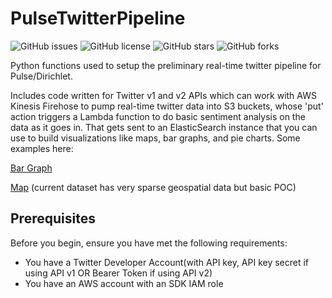 # PulseTwitterPipeline

<!--- These are examples. See https://shields.io for others or to customize this set of shields. You might want to include dependencies, project status and licence info here --->
![GitHub issues](https://img.shields.io/github/issues/MatthewGleeson/PulsePublicTwitterPipeline)
![GitHub license](https://img.shields.io/github/license/MatthewGleeson/PulsePublicTwitterPipeline)
![GitHub stars](https://img.shields.io/github/stars/MatthewGleeson/PulsePublicTwitterPipeline)
![GitHub forks](https://img.shields.io/github/forks/MatthewGleeson/PulsePublicTwitterPipeline)

Python functions used to setup the preliminary real-time twitter pipeline for Pulse/Dirichlet.

Includes code written for Twitter v1 and v2 APIs which can work with AWS Kinesis Firehose to pump real-time twitter data into S3 buckets, whose 'put' action triggers a Lambda function to do basic sentiment analysis on the data as it goes in. That gets sent to an ElasticSearch instance that you can use to build visualizations like maps, bar graphs, and pie charts. Some examples here:

[Bar Graph](https://search-es-twitter-demo-dovg4mzxx2qjbpg4jxfkqc7dka.us-east-1.es.amazonaws.com/_plugin/kibana/app/visualize#/edit/9262bc40-6f16-11eb-897b-53b2a064776a?_a=(filters:!(('$state':(store:appState),meta:(alias:!n,disabled:!f,index:be0f1370-6ee4-11eb-98ee-1b5f3b805e43,key:_index,negate:!f,params:(query:twitter),type:phrase),query:(match_phrase:(_index:twitter)))),linked:!f,query:(language:kuery,query:vaccine),uiState:(),vis:(aggs:!((enabled:!t,id:'1',params:(),schema:metric,type:count),(enabled:!t,id:'2',params:(field:sentiments,missingBucket:!f,missingBucketLabel:Missing,order:desc,orderBy:'1',otherBucket:!f,otherBucketLabel:Other,size:20),schema:segment,type:terms)),params:(addLegend:!t,addTimeMarker:!f,addTooltip:!t,categoryAxes:!((id:CategoryAxis-1,labels:(filter:!t,show:!t,truncate:100),position:bottom,scale:(type:linear),show:!t,style:(),title:(),type:category)),grid:(categoryLines:!f),labels:(show:!f),legendPosition:right,seriesParams:!((data:(id:'1',label:Count),drawLinesBetweenPoints:!t,lineWidth:2,mode:stacked,show:!t,showCircles:!t,type:histogram,valueAxis:ValueAxis-1)),thresholdLine:(color:%23E7664C,show:!f,style:full,value:10,width:1),times:!(),type:histogram,valueAxes:!((id:ValueAxis-1,labels:(filter:!f,rotate:0,show:!t,truncate:100),name:LeftAxis-1,position:left,scale:(mode:normal,type:linear),show:!t,style:(),title:(text:Count),type:value))),title:'Vaccine%20Sentiment',type:histogram))&_g=(filters:!(),refreshInterval:(pause:!t,value:0),time:(from:now-15m,to:now))&indexPattern=be0f1370-6ee4-11eb-98ee-1b5f3b805e43&type=histogram)

[Map](https://search-es-twitter-demo-dovg4mzxx2qjbpg4jxfkqc7dka.us-east-1.es.amazonaws.com/_plugin/kibana/app/visualize#/create?type=tile_map&indexPattern=be0f1370-6ee4-11eb-98ee-1b5f3b805e43&_g=(filters:!(),refreshInterval:(pause:!t,value:0),time:(from:now-15m,to:now))&_a=(filters:!(),linked:!f,query:(language:kuery,query:''),uiState:(mapCenter:!(33.02708758002874,-90.087890625),mapZoom:4),vis:(aggs:!((enabled:!t,id:'1',params:(),schema:metric,type:count),(enabled:!t,id:'2',params:(autoPrecision:!t,field:coordinates.coordinates,isFilteredByCollar:!t,precision:2,useGeocentroid:!t),schema:segment,type:geohash_grid)),params:(addTooltip:!t,colorSchema:'Yellow%20to%20Red',heatClusterSize:1.5,isDesaturated:!t,legendPosition:bottomright,mapCenter:!(0,0),mapType:'Scaled%20Circle%20Markers',mapZoom:2,wms:(enabled:!f,options:(format:image%2Fpng,transparent:!t),selectedTmsLayer:(attribution:'%3Ca%20rel%3D%22noreferrer%20noopener%22%20href%3D%22https:%2F%2Fwww.openstreetmap.org%2Fcopyright%22%3EMap%20data%20%C2%A9%20OpenStreetMap%20contributors%3C%2Fa%3E',id:road_map,maxZoom:10,minZoom:0,origin:elastic_maps_service))),title:'',type:tile_map))) (current dataset has very sparse geospatial data but basic POC)


## Prerequisites

Before you begin, ensure you have met the following requirements:
* You have a Twitter Developer Account(with API key, API key secret if using API v1 OR Bearer Token if using API v2)
* You have an AWS account with an SDK IAM role
